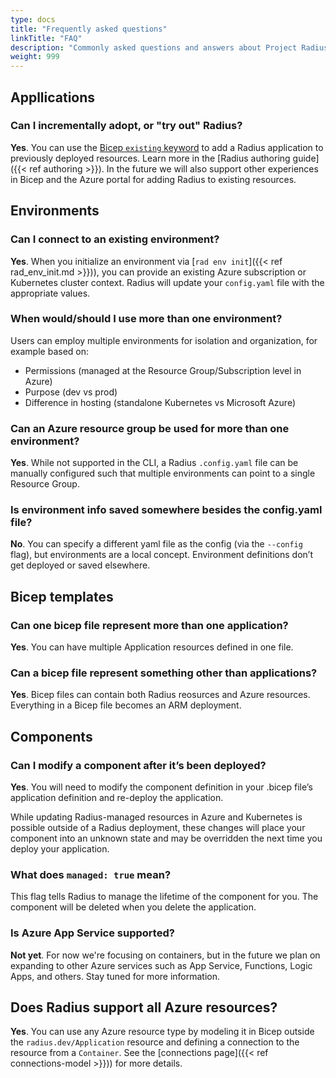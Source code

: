 ```yaml
---
type: docs
title: "Frequently asked questions"
linkTitle: "FAQ"
description: "Commonly asked questions and answers about Project Radius"
weight: 999
---
```


## Appllications

### Can I incrementally adopt, or "try out" Radius?

**Yes**. You can use the [Bicep `existing` keyword](https://docs.microsoft.com/azure/azure-resource-manager/bicep/resource-declaration?tabs=azure-powershell#existing-resources) to add a Radius application to previously deployed resources. Learn more in the [Radius authoring guide]({{< ref authoring >}}). In the future we will also support other experiences in Bicep and the Azure portal for adding Radius to existing resources.

## Environments

### Can I connect to an existing environment?

**Yes**. When you initialize an environment via [`rad env init`]({{< ref rad_env_init.md >}})), you can provide an existing Azure subscription or Kubernetes cluster context. Radius will update your `config.yaml` file with the appropriate values.

### When would/should I use more than one environment?

Users can employ multiple environments for isolation and organization, for example based on:
- Permissions (managed at the Resource Group/Subscription level in Azure)
- Purpose (dev vs prod)
- Difference in hosting (standalone Kubernetes vs Microsoft Azure)

### Can an Azure resource group be used for more than one environment?

**Yes**. While not supported in the CLI, a Radius `.config.yaml` file can be manually configured such that multiple environments can point to a single Resource Group.

### Is environment info saved somewhere besides the config.yaml file?

**No**. You can specify a different yaml file as the config (via the `--config` flag), but environments are a local concept. Environment definitions don’t get deployed or saved elsewhere.

## Bicep templates

### Can one bicep file represent more than one application?

**Yes**. You can have multiple Application resources defined in one file.

### Can a bicep file represent something other than applications?

**Yes**. Bicep files can contain both Radius reosurces and Azure resources. Everything in a Bicep file becomes an ARM deployment.

## Components

### Can I modify a component after it’s been deployed?

**Yes**. You will need to modify the component definition in your .bicep file’s application definition and re-deploy the application.

While updating Radius-managed resources in Azure and Kubernetes is possible outside of a Radius deployment, these changes will place your component into an unknown state and may be overridden the next time you deploy your application.

### What does `managed: true` mean?

This flag tells Radius to manage the lifetime of the component for you. The component will be deleted when you delete the application.

### Is Azure App Service supported?

**Not yet**. For now we're focusing on containers, but in the future we plan on expanding to other Azure services such as App Service, Functions, Logic Apps, and others. Stay tuned for more information.

## Does Radius support all Azure resources?

**Yes**. You can use any Azure resource type by modeling it in Bicep outside the `radius.dev/Application` resource and defining a connection to the resource from a `Container`. See the [connections page]({{< ref connections-model >}})) for more details.
